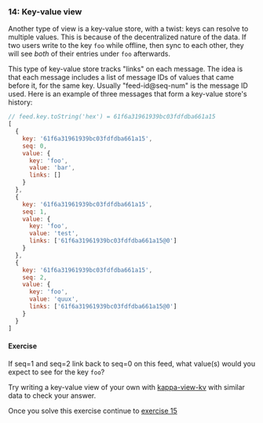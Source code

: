 ### 14: Key-value view

Another type of view is a key-value store, with a twist: keys can resolve to multiple values. This is because of the decentralized nature of the data. If two users write to the key `foo` while offline, then sync to each other, they will see *both* of their entries under `foo` afterwards.

This type of key-value store tracks "links" on each message. The idea is that each message includes a list of message IDs of values that came before it, for the same key. Usually "feed-id@seq-num" is the message ID used. Here is an example of three messages that form a key-value store's history:

```js
// feed.key.toString('hex') = 61f6a31961939bc03fdfdba661a15
[
  {
    key: '61f6a31961939bc03fdfdba661a15',
    seq: 0,
    value: {
      key: 'foo',
      value: 'bar',
      links: []
    }
  },
  {
    key: '61f6a31961939bc03fdfdba661a15',
    seq: 1,
    value: {
      key: 'foo',
      value: 'test',
      links: ['61f6a31961939bc03fdfdba661a15@0']
    }
  },
  {
    key: '61f6a31961939bc03fdfdba661a15',
    seq: 2,
    value: {
      key: 'foo',
      value: 'quux',
      links: ['61f6a31961939bc03fdfdba661a15@0']
    }
  }
]
```

#### Exercise

If seq=1 and seq=2 link back to seq=0 on this feed, what value(s) would you expect to see for the key `foo`?

Try writing a key-value view of your own with [kappa-view-kv](https://github.com/noffle/kappa-view-kv) with similar data to check your answer.

Once you solve this exercise continue to [exercise 15](15.html)
